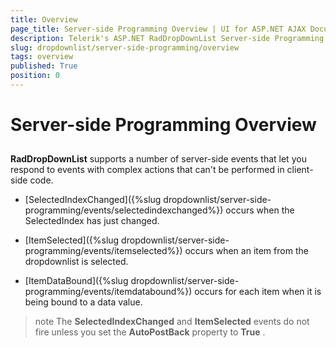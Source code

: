 ```yaml
---
title: Overview
page_title: Server-side Programming Overview | UI for ASP.NET AJAX Documentation
description: Telerik's ASP.NET RadDropDownList Server-side Programming Overview
slug: dropdownlist/server-side-programming/overview
tags: overview
published: True
position: 0
---
```


# Server-side Programming Overview



## 

**RadDropDownList** supports a number of server-side events that let you respond to events with complex actions that can't be performed in client-side code.

* [SelectedIndexChanged]({%slug dropdownlist/server-side-programming/events/selectedindexchanged%}) occurs when the SelectedIndex has just changed.

* [ItemSelected]({%slug dropdownlist/server-side-programming/events/itemselected%}) occurs when an item from the dropdownlist is selected.

* [ItemDataBound]({%slug dropdownlist/server-side-programming/events/itemdatabound%}) occurs for each item when it is being bound to a data value.

>note The **SelectedIndexChanged** and **ItemSelected** events do not fire unless you set the **AutoPostBack** property to **True** .
>

